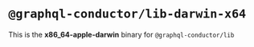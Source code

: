 # `@graphql-conductor/lib-darwin-x64`

This is the **x86_64-apple-darwin** binary for `@graphql-conductor/lib`
